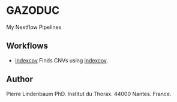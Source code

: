 # GAZODUC

My Nextflow Pipelines

## Workflows

  * [Indexcov](workflows/indexcov/README.md) Finds CNVs using [indexcov](https://github.com/brentp/goleft/tree/master/indexcov#indexcov).

## Author

Pierre Lindenbaum PhD. Institut du Thorax. 44000 Nantes. France.

